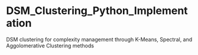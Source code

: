 # DSM_Clustering_Python_Implementation
DSM clustering for complexity management through K-Means, Spectral, and Aggolomerative Clustering methods

